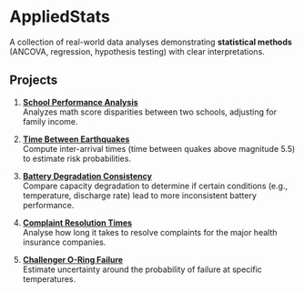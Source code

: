 # AppliedStats

A collection of real-world data analyses demonstrating **statistical methods** (ANCOVA, regression, hypothesis testing) with clear interpretations.

## Projects
1. **[School Performance Analysis](01-School-Performance-Analysis)**  
   Analyzes math score disparities between two schools, adjusting for family income.

2. **[Time Between Earthquakes](02-Time-Between-Earthquakes)**  
   Compute inter-arrival times (time between quakes above magnitude 5.5) to estimate risk probabilities.

3. **[Battery Degradation Consistency](03-Battery-Degradation-Consistency)**  
   Compare capacity degradation to determine if certain conditions (e.g., temperature, discharge rate) lead to more inconsistent battery performance.

4. **[Complaint Resolution Times](04-Complaint-Resolution-Times)**  
   Analyse how long it takes to resolve complaints for the major health insurance companies.

5. **[Challenger O-Ring Failure](05-Challenger-O-Ring-Failure)**  
   Estimate uncertainty around the probability of failure at specific temperatures.   
